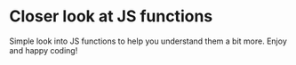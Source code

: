 # Closer look at JS functions

Simple look into JS functions to help you understand them a bit more. Enjoy and happy coding! 
